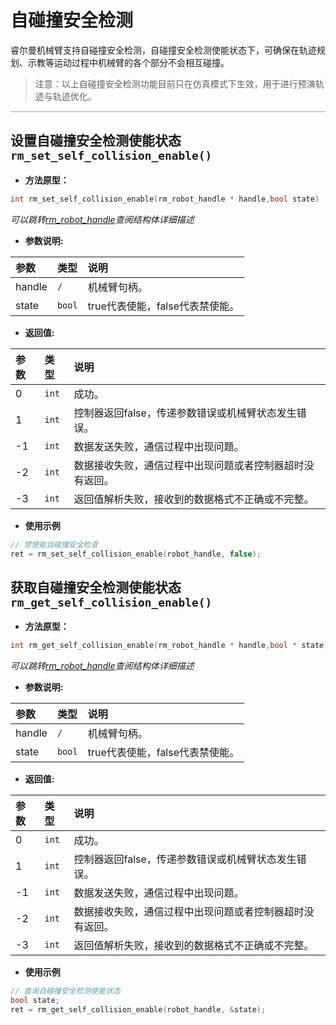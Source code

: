 # 自碰撞安全检测

睿尔曼机械臂支持自碰撞安全检测，自碰撞安全检测使能状态下，可确保在轨迹规划、示教等运动过程中机械臂的各个部分不会相互碰撞。
>注意：以上自碰撞安全检测功能目前只在仿真模式下生效，用于进行预演轨迹与轨迹优化。
<div style="height: 2px; background-image: linear-gradient(to right, #ccc, #ccc); margin: 1em 0;"></div>

## 设置自碰撞安全检测使能状态`rm_set_self_collision_enable()`

- **方法原型：**

```C
int rm_set_self_collision_enable(rm_robot_handle * handle,bool state)
```

*可以跳转[rm_robot_handle](../struct/rm_robot_handle.md)查阅结构体详细描述*

- **参数说明:**

|   参数    |   类型    |   说明    |
| :--- | :--- | :--- |
|   handle  |    `/`    |    机械臂句柄。    |
|   state  |    `bool`    |    true代表使能，false代表禁使能。    |

- **返回值:**

|   参数    |   类型    |   说明    |
| :--- | :--- | :--- |
|   0  |    `int`    |    成功。    |
|   1  |    `int`    |    控制器返回false，传递参数错误或机械臂状态发生错误。    |
|  -1  |    `int`    |    数据发送失败，通信过程中出现问题。    |
|  -2  |    `int`    |    数据接收失败，通信过程中出现问题或者控制器超时没有返回。    |
|  -3  |    `int`    |    返回值解析失败，接收到的数据格式不正确或不完整。    |

- **使用示例**
  
```C
// 禁使能自碰撞安全检查
ret = rm_set_self_collision_enable(robot_handle, false);
```

## 获取自碰撞安全检测使能状态`rm_get_self_collision_enable()`

- **方法原型：**

```C
int rm_get_self_collision_enable(rm_robot_handle * handle,bool * state)
```

*可以跳转[rm_robot_handle](../struct/rm_robot_handle.md)查阅结构体详细描述*

- **参数说明:**

|   参数    |   类型    |   说明    |
| :--- | :--- | :--- |
|   handle  |    `/`    |    机械臂句柄。    |
|   state  |    `bool`    |    true代表使能，false代表禁使能。    |

- **返回值:**

|   参数    |   类型    |   说明    |
| :--- | :--- | :--- |
|   0  |    `int`    |    成功。    |
|   1  |    `int`    |    控制器返回false，传递参数错误或机械臂状态发生错误。    |
|  -1  |    `int`    |    数据发送失败，通信过程中出现问题。    |
|  -2  |    `int`    |    数据接收失败，通信过程中出现问题或者控制器超时没有返回。    |
|  -3  |    `int`    |    返回值解析失败，接收到的数据格式不正确或不完整。    |

- **使用示例**
  
```C
// 查询自碰撞安全检测使能状态
bool state;
ret = rm_get_self_collision_enable(robot_handle, &state);
```
